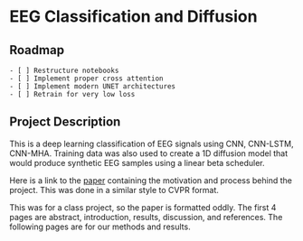 # EEG Classification and Diffusion

## Roadmap
	- [ ] Restructure notebooks
    - [ ] Implement proper cross attention
    - [ ] Implement modern UNET architectures
    - [ ] Retrain for very low loss

## Project Description
This is a deep learning classification of EEG signals using CNN, CNN-LSTM, CNN-MHA. Training data was also used to create a 1D diffusion model that would produce synthetic EEG samples using a linear beta scheduler.

Here is a link to the [paper](paper.pdf) containing the motivation and process behind the project. This was done in a similar style to CVPR format.

This was for a class project, so the paper is formatted oddly. The first 4 pages are abstract, introduction, results, discussion, and references. The following pages are for our methods and results.